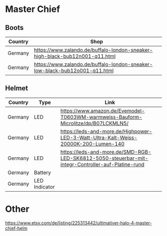 

# Master Chief

## Boots

| Country | Shop                                                                        |
|---------|-----------------------------------------------------------------------------|
| Germany | https://www.zalando.de/buffalo-london-sneaker-high-black-bub12n001-q11.html |
| Germany | https://www.zalando.de/buffalo-london-sneaker-low-black-bub12o001-q11.html  |


## Helmet

| Country | Type          | Link                                                                                              |
|---------|---------------|---------------------------------------------------------------------------------------------------|
| Germany | LED           | https://www.amazon.de/Evemodel-T0603WM-warmweiss-Bauform-Microlitze/dp/B07LCKMLN5/                |
| Germany | LED           | https://leds-and-more.de/Highpower-LED-3-Watt-Ultra-Kalt-Weiss-20000K-200-Lumen-140               |
| Germany | LED           | https://leds-and-more.de/SMD-RGB-LED-SK6812-5050-steuerbar-mit-integr-Controller-auf-Platine-rund |
| Germany | Battery       |                                                                                                   |
| Germany | LED Indicator |                                                                                                   |

# Other

https://www.etsy.com/de/listing/225313442/ultimativer-halo-4-master-chief-helm
